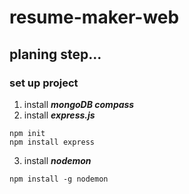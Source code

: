 # resume-maker-web
## planing step...
### set up project

1. install ***mongoDB compass***
2. install ***express.js***
```
npm init
npm install express 
```
3. install ***nodemon***
```
npm install -g nodemon
```
